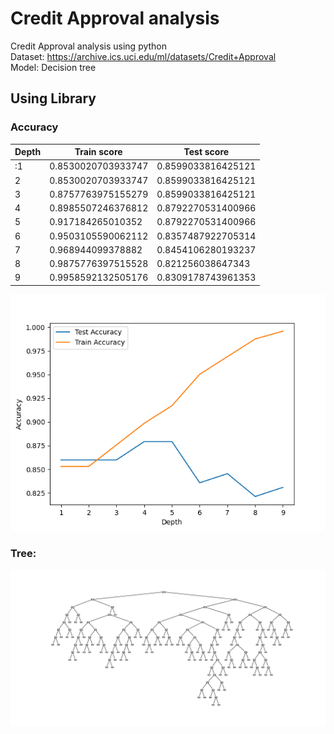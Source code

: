 # Credit Approval analysis
Credit Approval analysis using python  
Dataset: https://archive.ics.uci.edu/ml/datasets/Credit+Approval  
Model: Decision tree


## Using Library  
### Accuracy  
Depth  | Train score  |  Test score  |
----- | ----- | ----- |
:1 | 0.8530020703933747 | 0.8599033816425121 |
2 | 0.8530020703933747 | 0.8599033816425121 |
3 | 0.8757763975155279 | 0.8599033816425121 |
4 | 0.8985507246376812 | 0.8792270531400966 |
5 | 0.917184265010352 | 0.8792270531400966 |
6 | 0.9503105590062112 | 0.8357487922705314 |
7 | 0.968944099378882 | 0.8454106280193237 |
8 | 0.9875776397515528 | 0.821256038647343 |
9 | 0.9958592132505176 | 0.8309178743961353 |
![Image](https://github.com/minmeeen/Credit-Approval-analysis/blob/main/image/accuracy_plt.png)

### Tree:  
![Image](https://github.com/minmeeen/Credit-Approval-analysis/blob/main/image/tree_by_scikit.png)


